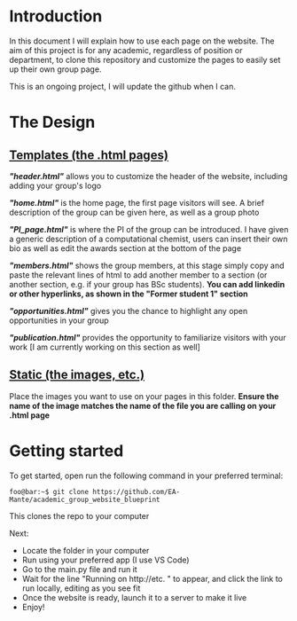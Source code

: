 # Introduction

In this document I will explain how to use each page on the website. The aim of this project is for any academic, regardless of position or department, to clone this repository and customize the pages to easily set up their own group page.

This is an ongoing project, I will update the github when I can.

# The Design

## <ins>Templates (the .html pages)</ins>

**_"header.html"_** allows you to customize the header of the website, including adding your group's logo

**_"home.html"_** is the home page, the first page visitors will see. A brief description of the group can be given here, as well as a group photo

**_"PI_page.html"_** is where the PI of the group can be introduced. I have given a generic description of a computational chemist, users can insert their own bio as well as edit the awards section at the bottom of the page

**_"members.html"_** shows the group members, at this stage simply copy and paste the relevant lines of html to add another member to a section (or another section, e.g. if your group has BSc students). **You can add linkedin or other hyperlinks, as shown in the "Former student 1" section**

**_"opportunities.html"_** gives you the chance to highlight any open opportunities in your group

**_"publication.html"_** provides the opportunity to familiarize visitors with your work [I am currently working on this section as well]

## <ins>Static (the images, etc.)</ins>

Place the images you want to use on your pages in this folder. **Ensure the name of the image matches the name of the file you are calling on your .html page**

# Getting started

To get started, open run the following command in your preferred terminal:

```console
foo@bar:~$ git clone https://github.com/EA-Mante/academic_group_website_blueprint
```

This clones the repo to your computer

Next:
* Locate the folder in your computer
* Run using your preferred app (I use VS Code)
* Go to the main.py file and run it
* Wait for the line "Running on http://etc. " to appear, and click the link to run locally, editing as you see fit
* Once the website is ready, launch it to a server to make it live
* Enjoy!
